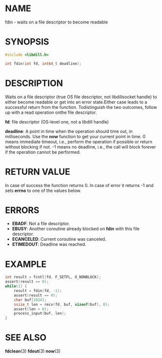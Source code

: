 # NAME

fdin - waits on a file descriptor to become readable

# SYNOPSIS

```c
#include <libdill.h>

int fdin(int fd, int64_t deadline);
```

# DESCRIPTION

Waits on a file descriptor (true OS file descriptor, not libdillsocket handle) to either become readable or get into an error state.Either case leads to a successful return from the function. Todistinguish the two outcomes, follow up with a read operation onthe file descriptor.

**fd**: file descriptor (OS-level one, not a libdill handle)

**deadline**: A point in time when the operation should time out, in milliseconds. Use the **now** function to get your current point in time. 0 means immediate timeout, i.e., perform the operation if possible or return without blocking if not. -1 means no deadline, i.e., the call will block forever if the operation cannot be performed.

# RETURN VALUE

In case of success the function returns 0. In case of error it returns -1 and sets **errno** to one of the values below.

# ERRORS

* **EBADF**: Not a file descriptor.
* **EBUSY**: Another coroutine already blocked on **fdin** with this file descriptor.
* **ECANCELED**: Current coroutine was canceled.
* **ETIMEDOUT**: Deadline was reached.

# EXAMPLE

```c
int result = fcntl(fd, F_SETFL, O_NONBLOCK);
assert(result == 0);
while(1) {
    result = fdin(fd, -1);
    assert(result == 0);
    char buf[1024];
    ssize_t len = recv(fd, buf, sizeof(buf), 0);
    assert(len > 0);
    process_input(buf, len);
}
```

# SEE ALSO

**fdclean**(3) **fdout**(3) **now**(3) 

